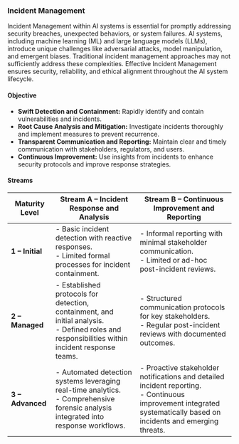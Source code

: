 ### Incident Management

Incident Management within AI systems is essential for promptly addressing security breaches, unexpected behaviors, or system failures. AI systems, including machine learning (ML) and large language models (LLMs), introduce unique challenges like adversarial attacks, model manipulation, and emergent biases. Traditional incident management approaches may not sufficiently address these complexities. Effective Incident Management ensures security, reliability, and ethical alignment throughout the AI system lifecycle.

#### Objective

* **Swift Detection and Containment:** Rapidly identify and contain vulnerabilities and incidents.
* **Root Cause Analysis and Mitigation:** Investigate incidents thoroughly and implement measures to prevent recurrence.
* **Transparent Communication and Reporting:** Maintain clear and timely communication with stakeholders, regulators, and users.
* **Continuous Improvement:** Use insights from incidents to enhance security protocols and improve response strategies.

#### Streams

| Maturity Level   | Stream A – Incident Response and Analysis                                                                                                         | Stream B – Continuous Improvement and Reporting                                                                                                                       |
| ---------------- | ------------------------------------------------------------------------------------------------------------------------------------------------- | --------------------------------------------------------------------------------------------------------------------------------------------------------------------- |
| **1 – Initial**  | - Basic incident detection with reactive responses.<br>- Limited formal processes for incident containment.                                       | - Informal reporting with minimal stakeholder communication.<br>- Limited or ad-hoc post-incident reviews.                                                            |
| **2 – Managed**  | - Established protocols for detection, containment, and initial analysis.<br>- Defined roles and responsibilities within incident response teams. | - Structured communication protocols for key stakeholders.<br>- Regular post-incident reviews with documented outcomes.                                               |
| **3 – Advanced** | - Automated detection systems leveraging real-time analytics.<br>- Comprehensive forensic analysis integrated into response workflows.            | - Proactive stakeholder notifications and detailed incident reporting.<br>- Continuous improvement integrated systematically based on incidents and emerging threats. |

